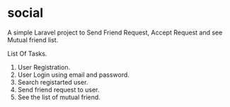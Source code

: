 # social
A simple Laravel project to Send Friend Request, Accept Request and see Mutual friend list.

List Of Tasks.

1. User Registration.
2. User Login using email and password.
3. Search registarted user.
4. Send friend request to user.
5. See the list of mutual friend.
